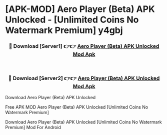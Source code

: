# [APK-MOD] Aero Player (Beta) APK Unlocked - [Unlimited Coins No Watermark Premium] y4gbj



<div align="center">
<h3>🔴 Download [Server1] 👉👉 <a href="https://momento.my/?title=Aero_Player_(Beta)_APK_Unlocked">Aero Player (Beta) APK Unlocked Mod Apk</a></h3><br>

<h3>🔴 Download [Server2] 👉👉 <a href="https://momento.my/?title=Aero_Player_(Beta)_APK_Unlocked">Aero Player (Beta) APK Unlocked Mod Apk</a></h3>
</div>



Download Aero Player (Beta) APK Unlocked 

Free APK MOD Aero Player (Beta) APK Unlocked [Unlimited Coins No Watermark Premium]

Download Aero Player (Beta) APK Unlocked [Unlimited Coins No Watermark Premium] Mod For Android
